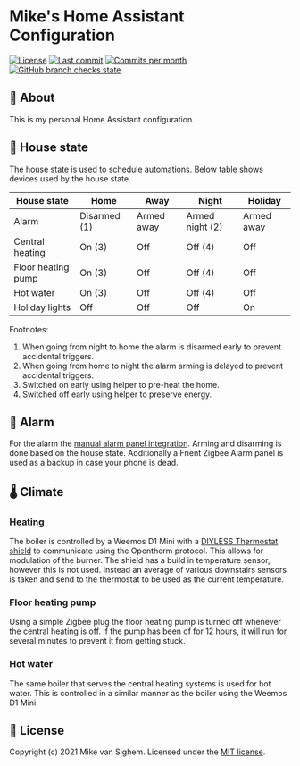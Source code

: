 # Mike's Home Assistant Configuration

[![License](https://img.shields.io/github/license/mikevansighem/homeassistant?style=flat-square)](https://github.com/mikevansighem/homeassistant/blob/master/LICENSE)
[![Last commit](https://img.shields.io/github/last-commit/mikevansighem/homeassistant?style=flat-square)](https://github.com/mikevansighem/homeassistant/commits/master)
[![Commits per month](https://img.shields.io/github/commit-activity/m/mikevansighem/homeassistant?style=flat-square)](https://github.com/mikevansighem/homeassistant/commits/master)
[![GitHub branch checks state](https://img.shields.io/github/checks-status/mikevansighem/homeassistant/test_ci?style=flat-square)](https://github.com/mikevansighem/homeassistant/actions)

## :page_facing_up: About

This is my personal Home Assistant configuration.

## :house_with_garden: House state

The house state is used to schedule automations. Below table shows devices used 
by the house state.

| House state        | Home         | Away       | Night           | Holiday    |
|--------------------|--------------|------------|-----------------|------------|
| Alarm              | Disarmed (1) | Armed away | Armed night (2) | Armed away |
| Central heating    | On (3)       | Off        | Off (4)         | Off        |
| Floor heating pump | On (3)       | Off        | Off (4)         | Off        |
| Hot water          | On (3)       | Off        | Off (4)         | Off        |
| Holiday lights     | Off          | Off        | Off             | On         |

Footnotes:

1. When going from night to home the alarm is disarmed early to prevent accidental triggers.
2. When going from home to night the alarm arming is delayed to prevent accidental triggers.
3. Switched on early using helper to pre-heat the home.
4. Switched off early using helper to preserve energy.

## :bell: Alarm

For the alarm the [manual alarm panel integration](https://www.home-assistant.io/integrations/manual/). Arming and disarming is done based on the house state. Additionally a Frient Zigbee Alarm panel is used as a backup in case your phone is dead.

## :thermometer: Climate

### Heating

The boiler is controlled by a Weemos D1 Mini with a [DIYLESS Thermostat shield](https://diyless.com/product/esp8266-thermostat-shield) to communicate using the Opentherm protocol.
This allows for modulation of the burner. The shield has a build in temperature sensor, however this is not used. Instead an average of various downstairs sensors is taken and send to the thermostat to be used as the current temperature.

### Floor heating pump

Using a simple Zigbee plug the floor heating pump is turned off whenever the central heating is off. If the pump has been of for 12 hours, it will run for several minutes to prevent it from getting stuck.

### Hot water

The same boiler that serves the central heating systems is used for hot water. This is controlled in a similar manner as the boiler using the Weemos D1 Mini.

## :bookmark_tabs: License

Copyright (c) 2021 Mike van Sighem. Licensed under the [MIT license](/LICENSE?raw=true).
